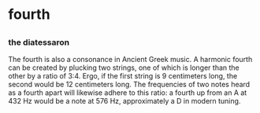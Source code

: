 <div class="right_musicbasics">
    <h1>fourth</h1>
    <h2></h2>
    <h3>the diatessaron</h3>
</div>

The fourth is also a consonance in Ancient Greek music. A harmonic fourth can be created by plucking two strings, one of which is longer than the other by a ratio of 3:4. Ergo, if the first string is 9 centimeters long, the second would be 12 centimeters long. The frequencies of two notes heard as a fourth apart will likewise adhere to this ratio: a fourth up from an A at 432 Hz would be a note at 576 Hz, approximately a D in modern tuning.